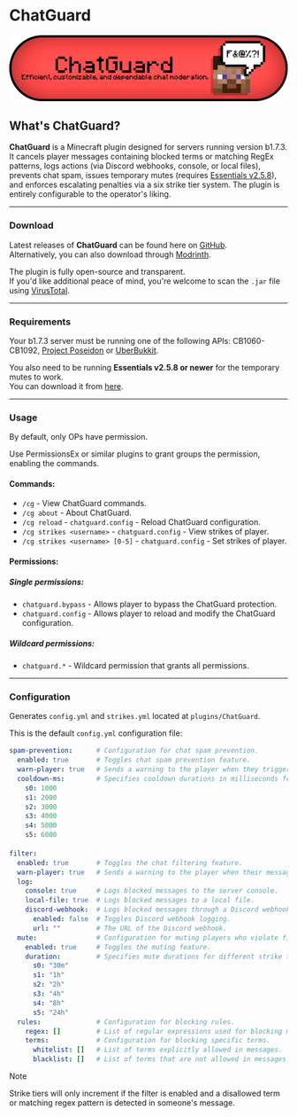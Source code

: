 # ChatGuard
![ChatGuard-Banner.png](assets/ChatGuard-Banner.png)

## What's ChatGuard?
**ChatGuard** is a Minecraft plugin designed for servers running version b1.7.3. It cancels player messages containing blocked terms or matching RegEx patterns, logs actions (via Discord webhooks, console, or local files), prevents chat spam, issues temporary mutes (requires [Essentials v2.5.8](https://github.com/AleksandarHaralanov/ChatGuard/raw/refs/heads/master/libs/Essentials.jar)), and enforces escalating penalties via a six strike tier system. The plugin is entirely configurable to the operator's liking.

---
### Download
Latest releases of **ChatGuard** can be found here on [GitHub](https://github.com/AleksandarHaralanov/ChatGuard/releases).<br>
Alternatively, you can also download through [Modrinth](https://modrinth.com/plugin/chatguard/versions).

The plugin is fully open-source and transparent.<br>
If you'd like additional peace of mind, you're welcome to scan the `.jar` file using [VirusTotal](https://www.virustotal.com/gui/home/upload).

---
### Requirements
Your b1.7.3 server must be running one of the following APIs: CB1060-CB1092, [Project Poseidon](https://github.com/retromcorg/Project-Poseidon) or [UberBukkit](https://github.com/Moresteck/Project-Poseidon-Uberbukkit).

You also need to be running **Essentials v2.5.8 or newer** for the temporary mutes to work.<br>You can download it from [here](https://github.com/AleksandarHaralanov/ChatGuard/raw/refs/heads/master/libs/Essentials.jar).

---
### Usage
By default, only OPs have permission.

Use PermissionsEx or similar plugins to grant groups the permission, enabling the commands.

#### Commands:
- `/cg` - View ChatGuard commands.
- `/cg about` - About ChatGuard.
- `/cg reload` - `chatguard.config` - Reload ChatGuard configuration.
- `/cg strikes <username>` - `chatguard.config` - View strikes of player.
- `/cg strikes <username> [0-5]` - `chatguard.config` - Set strikes of player.

#### Permissions:
##### Single permissions:
- `chatguard.bypass` - Allows player to bypass the ChatGuard protection.
- `chatguard.config` - Allows player to reload and modify the ChatGuard configuration.
##### Wildcard permissions:
- `chatguard.*` - Wildcard permission that grants all permissions.

---
### Configuration
Generates `config.yml` and `strikes.yml` located at `plugins/ChatGuard`.

This is the default `config.yml` configuration file:
```yaml
spam-prevention:      # Configuration for chat spam prevention.
  enabled: true       # Toggles chat spam prevention feature.
  warn-player: true   # Sends a warning to the player when they trigger spam prevention.
  cooldown-ms:        # Specifies cooldown durations in milliseconds for different strike tiers (s0-s5).
    s0: 1000
    s1: 2000
    s2: 3000
    s3: 4000
    s4: 5000
    s5: 6000

filter:
  enabled: true       # Toggles the chat filtering feature.
  warn-player: true   # Sends a warning to the player when their message is blocked.
  log:                
    console: true     # Logs blocked messages to the server console.
    local-file: true  # Logs blocked messages to a local file.
    discord-webhook:  # Logs blocked messages through a Discord webhook by an embed.
      enabled: false  # Toggles Discord webhook logging.
      url: ""         # The URL of the Discord webhook.
  mute:               # Configuration for muting players who violate filter rules.
    enabled: true     # Toggles the muting feature.
    duration:         # Specifies mute durations for different strike tiers (s0-s5).
      s0: "30m"
      s1: "1h"
      s2: "2h"
      s3: "4h"
      s4: "8h"
      s5: "24h"
  rules:              # Configuration for blocking rules.
    regex: []         # List of regular expressions used for blocking messages.
    terms:            # Configuration for blocking specific terms.
      whitelist: []   # List of terms explicitly allowed in messages.
      blacklist: []   # List of terms that are not allowed in messages.
```

> [!NOTE]
> Strike tiers will only increment if the filter is enabled and a disallowed term or matching regex pattern is detected in someone's message.